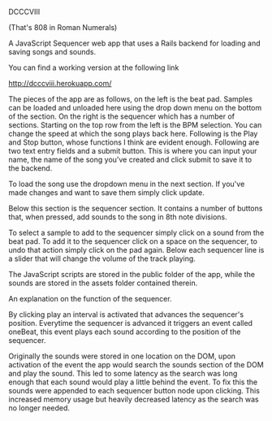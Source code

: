 DCCCVIII

(That's 808 in Roman Numerals)

A JavaScript Sequencer web app that uses a Rails backend for loading and saving songs and sounds.

You can find a working version at the following link

http://dcccviii.herokuapp.com/

The pieces of the app are as follows, on the left is the beat pad. Samples can be loaded and unloaded here using the drop down menu on the bottom of the section. On the right is the sequencer which has a number of sections. Starting on the top row from the left is the BPM selection. You can change the speed at which the song plays back here. Following is the Play and Stop button, whose functions I think are evident enough. Following are two text entry fields and a submit button. This is where you can input your name, the name of the song you've created and click submit to save it to the backend.

To load the song use the dropdown menu in the next section. If you've made changes and want to save them simply click update.

Below this section is the sequencer section. It contains a number of buttons that, when pressed, add sounds to the song in 8th note divisions.

To select a sample to add to the sequencer simply click on a sound from the beat pad. To add it to the sequencer click on a space on the sequencer, to undo that action simply click on the pad again. Below each sequencer line is a slider that will change the volume of the track playing.

The JavaScript scripts are stored in the public folder of the app, while the sounds are stored in the assets folder contained therein.

An explanation on the function of the sequencer.

By clicking play an interval is activated that advances the sequencer's position. Everytime the sequencer is advanced it triggers an event called oneBeat, this event plays each sound according to the position of the sequencer.

Originally the sounds were stored in one location on the DOM, upon activation of the event the app would search the sounds section of the DOM and play the sound. This led to some latency as the search was long enough that each sound would play a little behind the event. To fix this the sounds were appended to each sequencer button node upon clicking. This increased memory usage but heavily decreased latency as the search was no longer needed.
